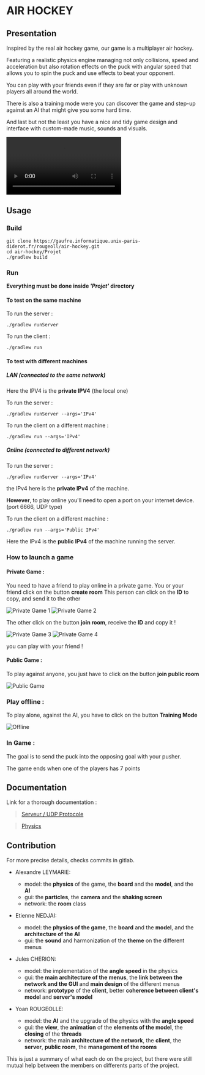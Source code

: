 # AIR HOCKEY

## Presentation

Inspired by the real air hockey game, our game is a multiplayer air hockey.

Featuring a realistic physics engine managing not only collisions, speed and acceleration but also rotation effects on the puck with angular speed that allows you to spin the puck and use effects to beat your opponent.

You can play with your friends even if they are far or play with unknown players all around the world.

There is also a training mode were you can discover the game and step-up against an AI that might give you some hard time.

And last but not the least you have a nice and tidy game design and interface with custom-made music, sounds and visuals.

![](Projet/ressources/ressources-readme/video-air-hockey.mp4)

## Usage

### Build

```
git clone https://gaufre.informatique.univ-paris-diderot.fr/rougeoll/air-hockey.git
cd air-hockey/Projet
./gradlew build
```
### Run

__Everything must be done inside *'Projet'* directory__

#### To test on the same machine

To run the server :
```
./gradlew runServer
```
To run the client :
```
./gradlew run
```
#### To test with different machines

##### LAN (connected to the same network)

Here the IPV4 is the **private IPV4** (the local one)

To run the server :
```
./gradlew runServer --args='IPv4'
```
To run the client on a different machine :

```
./gradlew run --args='IPv4'
``` 

##### Online (connected to different network)
To run the server :
```
./gradlew runServer --args='IPv4'
```
the IPv4 here is the **private IPv4** of the machine.

**However**, to play online you'll need to open a port 
on your internet device. (port 6666, UDP type)

To run the client on a different machine :
```
./gradlew run --args='Public IPv4'
``` 
Here the IPv4 is the **public IPv4** of the machine running the server.

### How to launch a game

#### Private Game :

You need to have a friend to play online in a private game.
You or your friend click on the button **create room**
This person can click on the **ID** to copy, and send it to the other

![Private Game 1](Projet/ressources/ressources-readme/image1.png)
![Private Game 2](Projet/ressources/ressources-readme/image2.png)

The other click on the button **join room**, receive the **ID** and copy it !

![Private Game 3](Projet/ressources/ressources-readme/image3.png)
![Private Game 4](Projet/ressources/ressources-readme/image4.png)

you can play with your friend !

#### Public Game :

To play against anyone, you just have to click on the button **join public room**

![Public Game](Projet/ressources/ressources-readme/image6.png)

### Play offline :

To play alone, against the AI, you have to click on the button **Training Mode**

![Offline](Projet/ressources/ressources-readme/image5.png)

### In Game :

The goal is to send the puck into the opposing goal with your pusher.

The game ends when one of the players has 7 points


## Documentation

Link for a thorough documentation : 
>[Serveur / UDP Protocole](doc_server.md) 

>[Physics](doc_physics.md)

## Contribution

For more precise details, checks commits in gitlab.

* Alexandre LEYMARIE:
    * model: the **physics** of the game, the **board** and the **model**, and the **AI**
    * gui: the **particles**, the **camera** and the **shaking screen**
    * network: the **room** class

* Etienne NEDJAI:
    * model: the **physics of the game**, the **board** and the **model**, and the **architecture of the AI**
    * gui: the **sound** and harmonization of the **theme** on the different menus

* Jules CHERION:
    * model: the implementation of the **angle speed** in the physics
    * gui: the **main architecture of the menus**, the **link between the network and the GUI** and **main design** of the different menus
    * network: **prototype** of the **client**, better **coherence between client's model** and **server's model**

* Yoan ROUGEOLLE:
    * model: the **AI** and the upgrade of the physics with the **angle speed**
    * gui: the **view**, the **animation** of the **elements of the model**, the **closing** of the **threads**
    * network: the main **architecture of the network**, the **client**, the **server**, **public room**, the **management of the rooms**

This is just a summary of what each do on the project, but there were still mutual help between the members on differents parts of the project.
